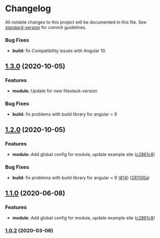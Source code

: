 # Changelog

All notable changes to this project will be documented in this file. See [standard-version](https://github.com/conventional-changelog/standard-version) for commit guidelines.

### Bug Fixes

* **build:** fix Compatibility issues with Angular 10.

## [1.3.0](https://github.com/filestack/filestack-angular/compare/v1.2.0...v1.3.0) (2020-10-05)


### Features

* **module:** Update for new filestack-version


### Bug Fixes

* **build:** fix problems with build library for angular < 9


## [1.2.0](https://github.com/filestack/filestack-angular/compare/v1.0.2...v1.2.0) (2020-10-05)


### Features

* **module:** Add global config for module, update example site ([c2861c8](https://github.com/filestack/filestack-angular/commit/c2861c85b090f949256ffba5342c41bfe34d6a43))


### Bug Fixes

* **build:** fix problems with build library for angular < 9 ([#14](https://github.com/filestack/filestack-angular/issues/14)) ([281106a](https://github.com/filestack/filestack-angular/commit/281106abc73975d486d1e6b90d89c237bf568bca))

## [1.1.0](https://github.com/filestack/filestack-angular/compare/v1.0.2...v1.1.0) (2020-06-08)


### Features

* **module:** Add global config for module, update example site ([c2861c8](https://github.com/filestack/filestack-angular/commit/c2861c85b090f949256ffba5342c41bfe34d6a43))

### [1.0.2](https://github.com/filestack/filestack-angular/compare/v1.0.1...v1.0.2) (2020-03-06)
